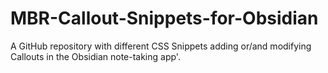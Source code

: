 # MBR-Callout-Snippets-for-Obsidian
A GitHub repository with different CSS Snippets adding or/and modifying Callouts in the Obsidian note-taking app'.
